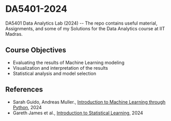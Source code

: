 # DA5401-2024
DA5401 Data Analytics Lab (2024) -- The repo contains useful material, Assignments, and some of my Solutions for the Data Analytics course at IIT Madras.

## Course Objectives
* Evaluating the results of Machine Learning modeling
* Visualization and interpretation of the results
* Statistical analysis and model selection

## References
* Sarah Guido, Andreas Muller., [Introduction to Machine Learning through Python](https://duchesnay.github.io/pystatsml/), 2024
* Gareth James et al., [Introduction to Statistical Learning](https://www.statlearning.com/), 2024
